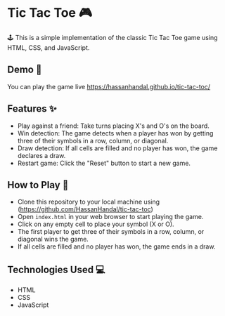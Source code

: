 # Tic Tac Toe 🎮

🕹️ This is a simple implementation of the classic Tic Tac Toe game using HTML, CSS, and JavaScript.

## Demo 🚀

You can play the game live https://hassanhandal.github.io/tic-tac-toc/

## Features ✨

- Play against a friend: Take turns placing X's and O's on the board.
- Win detection: The game detects when a player has won by getting three of their symbols in a row, column, or diagonal.
- Draw detection: If all cells are filled and no player has won, the game declares a draw.
- Restart game: Click the "Reset" button to start a new game.

## How to Play 🎯

- Clone this repository to your local machine using (https://github.com/HassanHandal/tic-tac-toc)
- Open `index.html` in your web browser to start playing the game.
- Click on any empty cell to place your symbol (X or O).
- The first player to get three of their symbols in a row, column, or diagonal wins the game.
- If all cells are filled and no player has won, the game ends in a draw.

## Technologies Used 💻

- HTML
- CSS
- JavaScript
